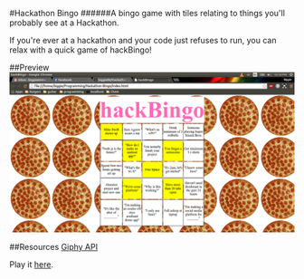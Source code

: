 #Hackathon Bingo
######A bingo game with tiles relating to things you'll probably see at a Hackathon.

If you're ever at a hackathon and your code just refuses to run, you can relax with a quick game of hackBingo!

##Preview
![alt tag](https://raw.githubusercontent.com/biggie96/Hackathon-Bingo/master/prev1.png)

##Resources
<a href="https://api.giphy.com/" target="_blank">Giphy API</a>

Play it <a href="https://hack-bingo.herokuapp.com/" target="_blank">here</a>.
